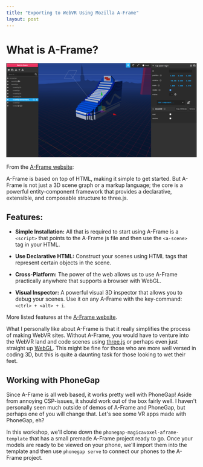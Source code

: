 ```yaml
---
title: "Exporting to WebVR Using Mozilla A-Frame"
layout: post
---
```


# What is A-Frame?
![A-Frame](img/aframe_inspector.png "A-Frame")

From the [A-Frame website](https://aframe.io/docs/0.7.0/introduction/#what-is-a-frame):

A-Frame is based on top of HTML, making it simple to get started. But A-Frame is not just a 3D scene graph or a markup language; the core is a powerful entity-component framework that provides a declarative, extensible, and composable structure to three.js.

## Features:
* **Simple Installation:** All that is required to start using A-Frame is a `<script>` that points to the A-Frame js file and then use the `<a-scene>` tag in your HTML. 

* **Use Declarative HTML:** Construct your scenes using HTML tags that represent certain objects in the scene. 

* **Cross-Platform:** The power of the web allows us to use A-Frame practically anywhere that supports a browser with WebGL. 

* **Visual Inspector:** A powerful visual 3D inspector that allows you to debug your scenes. Use it on any A-Frame with the key-command: `<ctrl> + <alt> + i`.

More listed features at the [A-Frame website](https://aframe.io/docs/0.7.0/introduction/#features).

What I personally like about A-Frame is that it really simplifies the process of making WebVR sites. Without A-Frame, you would have to venture into the WebVR land and code scenes using [three.js](https://threejs.org/) or perhaps even just straight up [WebGL](https://developer.mozilla.org/en-US/docs/Web/API/WebGL_API). This might be fine for those who are more well versed in coding 3D, but this is quite a daunting task for those looking to wet their feet. 

## Working with PhoneGap
Since A-Frame is all web based, it works pretty well with PhoneGap! Aside from annoying CSP-issues, it should work out of the box fairly well. I haven't personally seen much outside of demos of A-Frame and PhoneGap, but perhaps one of you will change that. Let's see some VR apps made with PhoneGap, eh?

In this workshop, we'll clone down the `phonegap-magicavoxel-aframe-template` that has a small premade A-Frame project ready to go. Once your models are ready to be viewed on your phone, we'll import them into the template and then use `phonegap serve` to connect our phones to the A-Frame project. 

